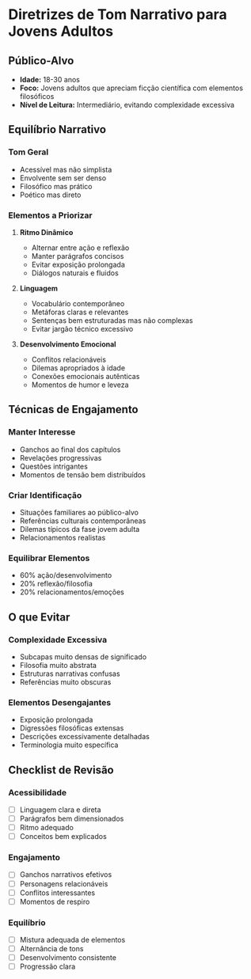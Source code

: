 # Diretrizes de Tom Narrativo para Jovens Adultos

## Público-Alvo
- **Idade:** 18-30 anos
- **Foco:** Jovens adultos que apreciam ficção científica com elementos filosóficos
- **Nível de Leitura:** Intermediário, evitando complexidade excessiva

## Equilíbrio Narrativo

### Tom Geral
- Acessível mas não simplista
- Envolvente sem ser denso
- Filosófico mas prático
- Poético mas direto

### Elementos a Priorizar
1. **Ritmo Dinâmico**
   - Alternar entre ação e reflexão
   - Manter parágrafos concisos
   - Evitar exposição prolongada
   - Diálogos naturais e fluidos

2. **Linguagem**
   - Vocabulário contemporâneo
   - Metáforas claras e relevantes
   - Sentenças bem estruturadas mas não complexas
   - Evitar jargão técnico excessivo

3. **Desenvolvimento Emocional**
   - Conflitos relacionáveis
   - Dilemas apropriados à idade
   - Conexões emocionais autênticas
   - Momentos de humor e leveza

## Técnicas de Engajamento

### Manter Interesse
- Ganchos ao final dos capítulos
- Revelações progressivas
- Questões intrigantes
- Momentos de tensão bem distribuídos

### Criar Identificação
- Situações familiares ao público-alvo
- Referências culturais contemporâneas
- Dilemas típicos da fase jovem adulta
- Relacionamentos realistas

### Equilibrar Elementos
- 60% ação/desenvolvimento
- 20% reflexão/filosofia
- 20% relacionamentos/emoções

## O que Evitar

### Complexidade Excessiva
- Subcapas muito densas de significado
- Filosofia muito abstrata
- Estruturas narrativas confusas
- Referências muito obscuras

### Elementos Desengajantes
- Exposição prolongada
- Digressões filosóficas extensas
- Descrições excessivamente detalhadas
- Terminologia muito específica

## Checklist de Revisão

### Acessibilidade
- [ ] Linguagem clara e direta
- [ ] Parágrafos bem dimensionados
- [ ] Ritmo adequado
- [ ] Conceitos bem explicados

### Engajamento
- [ ] Ganchos narrativos efetivos
- [ ] Personagens relacionáveis
- [ ] Conflitos interessantes
- [ ] Momentos de respiro

### Equilíbrio
- [ ] Mistura adequada de elementos
- [ ] Alternância de tons
- [ ] Desenvolvimento consistente
- [ ] Progressão clara